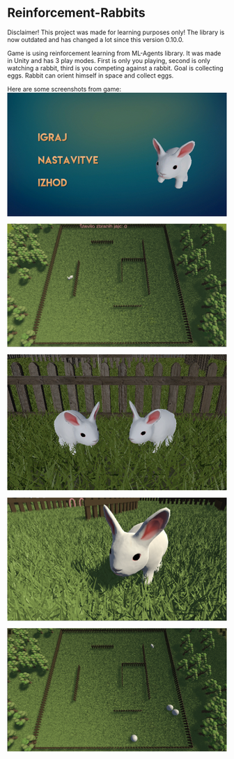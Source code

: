 # Reinforcement-Rabbits

Disclaimer!
This project was made for learning purposes only! The library is now outdated and has changed a lot since this version 0.10.0.

Game is using reinforcement learning from ML-Agents library. It was made in Unity and has 3 play modes. First is only you playing, second is only watching a rabbit, third is you competing against a rabbit. Goal is collecting eggs. Rabbit can orient himself in space and collect eggs.

Here are some screenshots from game:
![alt text](https://github.com/sekne18/Reinforcement-Rabbits/blob/main/Pics/image.png?raw=true)

![alt text](https://github.com/sekne18/Reinforcement-Rabbits/blob/main/Pics/game.png?raw=true)

![alt text](https://github.com/sekne18/Reinforcement-Rabbits/blob/main/Images/PvE.PNG?raw=true)

![alt text](https://github.com/sekne18/Reinforcement-Rabbits/blob/main/Images/solo.PNG?raw=true)

![alt text](https://github.com/sekne18/Reinforcement-Rabbits/blob/main/Images/watch.PNG?raw=true)

